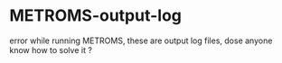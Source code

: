 # METROMS-output-log
error while running METROMS, these are output log files, dose anyone know how to solve it ?
